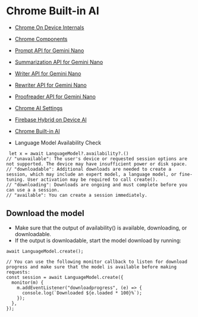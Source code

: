 # Chrome Built-in AI

- [Chrome On Device Internals](chrome://on-device-internals/)
- [Chrome Components](chrome://components/)
- [Prompt API for Gemini Nano](chrome://flags/#prompt-api-for-gemini-nano)
- [Summarization API for Gemini Nano](chrome://flags/#summarization-api-for-gemini-nano)
- [Writer API for Gemini Nano](chrome://flags/#writer-api-for-gemini-nano)
- [Rewriter API for Gemini Nano](chrome://flags/#rewriter-api-for-gemini-nano)
- [Proofreader API for Gemini Nano](chrome://flags/#proofreader-api-for-gemini-nano)
- [Chrome AI Settings](chrome://settings/ai)
- [Firebase Hybrid on Device AI](https://firebase.google.com/docs/ai-logic/hybrid-on-device-inference?api=dev)
- [Chrome Built-in AI](https://developer.chrome.com/docs/ai/built-in)

- Language Model Availability Check

```JS
 let x = await LanguageModel?.availability?.()
// "unavailable": The user's device or requested session options are not supported. The device may have insufficient power or disk space.
// "downloadable": Additional downloads are needed to create a session, which may include an expert model, a language model, or fine-tuning. User activation may be required to call create().
// "downloading": Downloads are ongoing and must complete before you can use a a session.
// "available": You can create a session immediately.

```

## Download the model

- Make sure that the output of availability() is available, downloading, or downloadable.
- If the output is downloadable, start the model download by running:
```JS
await LanguageModel.create();

// You can use the following monitor callback to listen for download progress and make sure that the model is available before making requests:
const session = await LanguageModel.create({
  monitor(m) {
    m.addEventListener("downloadprogress", (e) => {
      console.log(`Downloaded ${e.loaded * 100}%`);
    });
  },
});
```
